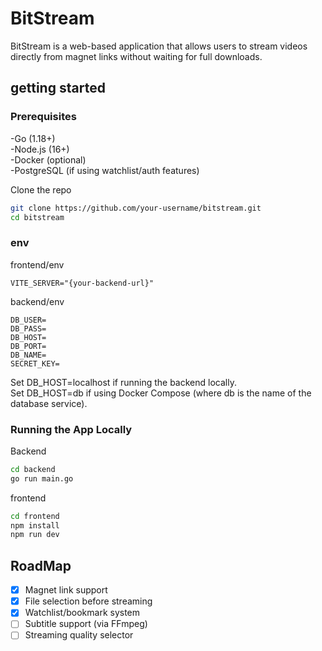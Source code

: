 # BitStream
BitStream is a web-based application that allows users to stream videos directly from magnet links without waiting for full downloads.

## getting started
### Prerequisites
-Go (1.18+)  
-Node.js (16+)  
-Docker (optional)  
-PostgreSQL (if using watchlist/auth features)  

Clone the repo
```bash
git clone https://github.com/your-username/bitstream.git
cd bitstream
```
### env
frontend/env
```
VITE_SERVER="{your-backend-url}"
```

backend/env
```
DB_USER=
DB_PASS=
DB_HOST=
DB_PORT=
DB_NAME=
SECRET_KEY=
```
Set DB_HOST=localhost if running the backend locally.  
Set DB_HOST=db if using Docker Compose (where db is the name of the database service).

### Running the App Locally
Backend
```bash
cd backend
go run main.go
```

frontend
```bash
cd frontend
npm install
npm run dev
```

## RoadMap
- [x] Magnet link support
- [x] File selection before streaming
- [x] Watchlist/bookmark system
- [ ] Subtitle support (via FFmpeg)
- [ ] Streaming quality selector
